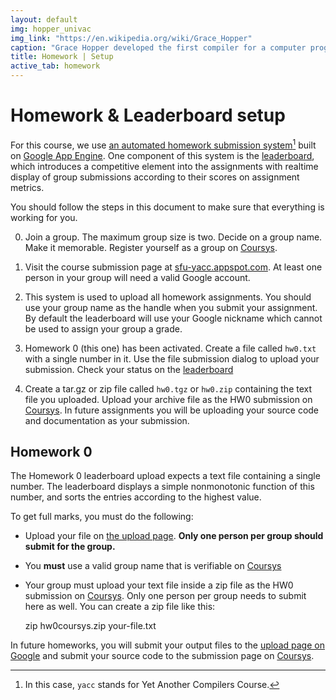 ```yaml
---
layout: default
img: hopper_univac 
img_link: "https://en.wikipedia.org/wiki/Grace_Hopper"
caption: "Grace Hopper developed the first compiler for a computer programming language."
title: Homework | Setup
active_tab: homework
---
```


Homework & Leaderboard setup
=============================================================

For this course, we use [an automated homework submission
system](http://sfu-yacc.appspot.com)[^1] built on [Google App
Engine](https://appengine.google.com). One component of this system
is the [leaderboard](leaderboard.html), which introduces a competitive
element into the assignments with realtime display of group submissions
according to their scores on assignment metrics.

[^1]: In this case, `yacc` stands for Yet Another Compilers Course.

You should follow the steps in this document to make sure that
everything is working for you.

0. Join a group. The maximum group size is two. Decide on a group
name. Make it memorable. Register yourself as a group on
[Coursys](https://courses.cs.sfu.ca).

1. Visit the course submission page at
[sfu-yacc.appspot.com](http://sfu-yacc.appspot.com). At
least one person in your group will need a valid Google account.

2. This system is used to upload all homework assignments. You
should use your group name as the handle when you submit your
assignment. By default the leaderboard will use your Google nickname
which cannot be used to assign your group a grade.

3. Homework 0 (this one) has been activated. Create a file called `hw0.txt` with a single number in it. 
Use the file submission dialog to upload your submission. Check your status on the [leaderboard](leaderboard.html)

4. Create a tar.gz or zip file called `hw0.tgz` or `hw0.zip` containing the text file you uploaded. Upload your archive file as the HW0 submission on [Coursys](https://courses.cs.sfu.ca/2016su-cmpt-379-d1/+hw0/).  In future assignments you will be uploading your source code and documentation as your submission.

## Homework 0

The Homework 0 leaderboard upload expects a text file containing a
single number. The leaderboard displays a simple nonmonotonic
function of this number, and sorts the entries according to the
highest value.

To get full marks, you must do the following:

* Upload your file on [the upload page](http://sfu-yacc.appspot.com/). **Only one person per group should submit for the group.**

<!-- There will be a dialog
that says this is the final submission (you can no longer upload
after you _Submit_ your final answer. Do __not__ press _Submit_ if
you plan to keep uploading new submissions. 
-->

* You **must** use a valid group name that is verifiable on [Coursys](https://courses.cs.sfu.ca) 

* Your group must upload your text file inside a zip file as the HW0
submission on [Coursys](https://courses.cs.sfu.ca). Only one person
per group needs to submit here as well. You can create a zip file like this:

    zip hw0coursys.zip your-file.txt

In future homeworks, you will submit your output files to the [upload page on Google](http://sfu-yacc.appspot.com) and submit your
source code to the submission page on [Coursys](https://courses.cs.sfu.ca).

